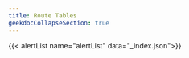 ```yaml
---
title: Route Tables
geekdocCollapseSection: true
---
```


{{< alertList name="alertList" data="_index.json">}}
